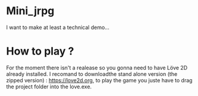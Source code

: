 # Mini_jrpg
I want to make at least a technical demo...


# How to play ?
For the moment there isn't a realease so you gonna need to have Löve 2D already installed.
I recomand to downloadthe stand alone version (the zipped version) : https://love2d.org, to play the game you juste have
to drag the project folder into the love.exe.